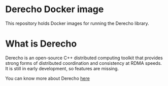 # Derecho Docker image
This repository holds Docker images for running the Derecho library.

# What is Derecho
Derecho is an open-source C++ distributed computing toolkit that provides strong
 forms of distributed coordination and consistency at RDMA speeds.
It is still in early development, so features are missing.

You can know more about Derecho [here](https://derecho-project.github.io/)
